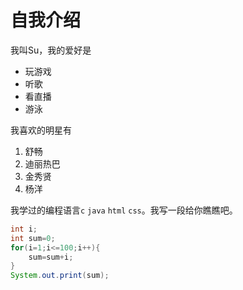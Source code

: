# 自我介绍
我叫Su，我的爱好是
* 玩游戏
* 听歌
* 看直播
* 游泳

我喜欢的明星有
1. 舒畅
2. 迪丽热巴
3. 金秀贤
4. 杨洋

我学过的编程语言`c` `java` `html` `css`。我写一段给你瞧瞧吧。
```java
int i;
int sum=0;
for(i=1;i<=100;i++){
    sum=sum+i;
}
System.out.print(sum);
```